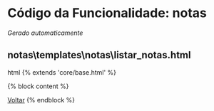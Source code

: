 # Código da Funcionalidade: notas
*Gerado automaticamente*



## notas\templates\notas\listar_notas.html

html
{% extends 'core/base.html' %}

{% block content %}
<!-- Existing content -->

<a href="javascript:history.back()" class="back-button">Voltar</a>
{% endblock %}



